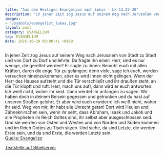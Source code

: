 ```yaml
---
title: "Aus dem Heiligen Evangelium nach Lukas - Lk 13,22-30"
description: "In jener Zeit zog Jesus auf seinem Weg nach Jerusalem von Stadt zu Stadt und von Dorf zu Dorf und lehrte. Da fragte ihn einer: Herr, sind es nur wenige, die gerettet werden? Er sagte zu ihnen: Bemüht euch mit allen Kräften, durch die enge Tür zu gelangen; denn viele, sage ich euc...."
images:
- "/symbols/evangelist_lukas.jpg"
layout: post
category: EVANGELIUM
tag: EVANGELIUM
date: 2025-10-29 09:00:41 +0100
---
```

In jener Zeit zog Jesus auf seinem Weg nach Jerusalem von Stadt zu Stadt und von Dorf zu Dorf und lehrte.
Da fragte ihn einer: Herr, sind es nur wenige, die gerettet werden? Er sagte zu ihnen:
Bemüht euch mit allen Kräften, durch die enge Tür zu gelangen; denn viele, sage ich euch, werden versuchen hineinzukommen, aber es wird ihnen nicht gelingen.<!--more-->
Wenn der Herr des Hauses aufsteht und die Tür verschließt und ihr draußen steht, an die Tür klopft und ruft: Herr, mach uns auf!, dann wird er euch antworten: Ich weiß nicht, woher ihr seid.
Dann werdet ihr anfangen zu sagen: Wir haben doch in deinem Beisein gegessen und getrunken und du hast auf unseren Straßen gelehrt.
Er aber wird euch erwidern: Ich weiß nicht, woher ihr seid. Weg von mir, ihr habt alle Unrecht getan!
Dort wird Heulen und Zähneknirschen sein, wenn ihr seht, dass Abraham, Isaak und Jakob und alle Propheten im Reich Gottes sind, ihr selbst aber ausgeschlossen seid.
Und sie werden von Osten und Westen und von Norden und Süden kommen und im Reich Gottes zu Tisch sitzen.
Und siehe, da sind Letzte, die werden Erste sein, und da sind Erste, die werden Letzte sein.<br>
[Quelle: Evangelizo](https://evangeliumtagfuertag.org/DE/gospel)

[Textstelle auf Bibelserver](https://www.bibleserver.com/EU/Lukas13,22-30)
